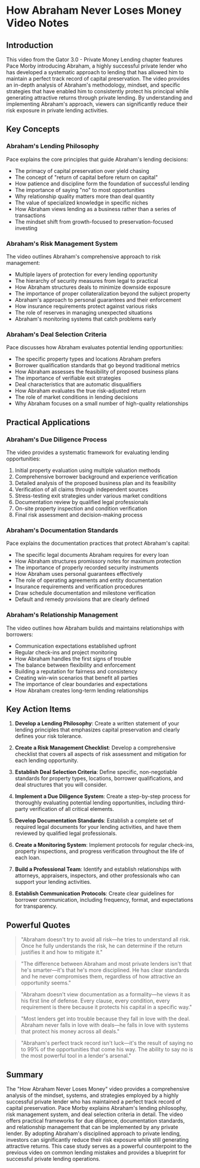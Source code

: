 # How Abraham Never Loses Money Video Notes

## Introduction

This video from the Gator 3.0 - Private Money Lending chapter features Pace Morby introducing Abraham, a highly successful private lender who has developed a systematic approach to lending that has allowed him to maintain a perfect track record of capital preservation. The video provides an in-depth analysis of Abraham's methodology, mindset, and specific strategies that have enabled him to consistently protect his principal while generating attractive returns through private lending. By understanding and implementing Abraham's approach, viewers can significantly reduce their risk exposure in private lending activities.

## Key Concepts

### Abraham's Lending Philosophy

Pace explains the core principles that guide Abraham's lending decisions:
- The primacy of capital preservation over yield chasing
- The concept of "return of capital before return on capital"
- How patience and discipline form the foundation of successful lending
- The importance of saying "no" to most opportunities
- Why relationship quality matters more than deal quantity
- The value of specialized knowledge in specific niches
- How Abraham views lending as a business rather than a series of transactions
- The mindset shift from growth-focused to preservation-focused investing

### Abraham's Risk Management System

The video outlines Abraham's comprehensive approach to risk management:
- Multiple layers of protection for every lending opportunity
- The hierarchy of security measures from legal to practical
- How Abraham structures deals to minimize downside exposure
- The importance of proper collateralization beyond the subject property
- Abraham's approach to personal guarantees and their enforcement
- How insurance requirements protect against various risks
- The role of reserves in managing unexpected situations
- Abraham's monitoring systems that catch problems early

### Abraham's Deal Selection Criteria

Pace discusses how Abraham evaluates potential lending opportunities:
- The specific property types and locations Abraham prefers
- Borrower qualification standards that go beyond traditional metrics
- How Abraham assesses the feasibility of proposed business plans
- The importance of verifiable exit strategies
- Deal characteristics that are automatic disqualifiers
- How Abraham evaluates the true risk-adjusted return
- The role of market conditions in lending decisions
- Why Abraham focuses on a small number of high-quality relationships

## Practical Applications

### Abraham's Due Diligence Process

The video provides a systematic framework for evaluating lending opportunities:
1. Initial property evaluation using multiple valuation methods
2. Comprehensive borrower background and experience verification
3. Detailed analysis of the proposed business plan and its feasibility
4. Verification of all claims through independent sources
5. Stress-testing exit strategies under various market conditions
6. Documentation review by qualified legal professionals
7. On-site property inspection and condition verification
8. Final risk assessment and decision-making process

### Abraham's Documentation Standards

Pace explains the documentation practices that protect Abraham's capital:
- The specific legal documents Abraham requires for every loan
- How Abraham structures promissory notes for maximum protection
- The importance of properly recorded security instruments
- How Abraham uses personal guarantees effectively
- The role of operating agreements and entity documentation
- Insurance requirements and verification procedures
- Draw schedule documentation and milestone verification
- Default and remedy provisions that are clearly defined

### Abraham's Relationship Management

The video outlines how Abraham builds and maintains relationships with borrowers:
- Communication expectations established upfront
- Regular check-ins and project monitoring
- How Abraham handles the first signs of trouble
- The balance between flexibility and enforcement
- Building a reputation for fairness and consistency
- Creating win-win scenarios that benefit all parties
- The importance of clear boundaries and expectations
- How Abraham creates long-term lending relationships

## Key Action Items

1. **Develop a Lending Philosophy**: Create a written statement of your lending principles that emphasizes capital preservation and clearly defines your risk tolerance.

2. **Create a Risk Management Checklist**: Develop a comprehensive checklist that covers all aspects of risk assessment and mitigation for each lending opportunity.

3. **Establish Deal Selection Criteria**: Define specific, non-negotiable standards for property types, locations, borrower qualifications, and deal structures that you will consider.

4. **Implement a Due Diligence System**: Create a step-by-step process for thoroughly evaluating potential lending opportunities, including third-party verification of all critical elements.

5. **Develop Documentation Standards**: Establish a complete set of required legal documents for your lending activities, and have them reviewed by qualified legal professionals.

6. **Create a Monitoring System**: Implement protocols for regular check-ins, property inspections, and progress verification throughout the life of each loan.

7. **Build a Professional Team**: Identify and establish relationships with attorneys, appraisers, inspectors, and other professionals who can support your lending activities.

8. **Establish Communication Protocols**: Create clear guidelines for borrower communication, including frequency, format, and expectations for transparency.

## Powerful Quotes

> "Abraham doesn't try to avoid all risk—he tries to understand all risk. Once he fully understands the risk, he can determine if the return justifies it and how to mitigate it."

> "The difference between Abraham and most private lenders isn't that he's smarter—it's that he's more disciplined. He has clear standards and he never compromises them, regardless of how attractive an opportunity seems."

> "Abraham doesn't view documentation as a formality—he views it as his first line of defense. Every clause, every condition, every requirement is there because it protects his capital in a specific way."

> "Most lenders get into trouble because they fall in love with the deal. Abraham never falls in love with deals—he falls in love with systems that protect his money across all deals."

> "Abraham's perfect track record isn't luck—it's the result of saying no to 99% of the opportunities that come his way. The ability to say no is the most powerful tool in a lender's arsenal."

## Summary

The "How Abraham Never Loses Money" video provides a comprehensive analysis of the mindset, systems, and strategies employed by a highly successful private lender who has maintained a perfect track record of capital preservation. Pace Morby explains Abraham's lending philosophy, risk management system, and deal selection criteria in detail. The video offers practical frameworks for due diligence, documentation standards, and relationship management that can be implemented by any private lender. By adopting Abraham's disciplined approach to private lending, investors can significantly reduce their risk exposure while still generating attractive returns. This case study serves as a powerful counterpoint to the previous video on common lending mistakes and provides a blueprint for successful private lending operations.
